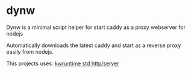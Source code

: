 # dynw

Dynw is a minimal script helper for start caddy as a proxy webserver for nodejs

Automatically downloads the latest caddy and start as a reverse proxy easily from nodejs. 

This projects uses: [kwruntime std http/server](https://github.com/kwruntime/std/blob/main/http/server.ts)